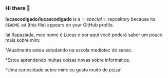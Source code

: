 ### Hi there 👋


**lucascodigado/lucascodigado** is a ✨ _special_ ✨ repository because its `README.md` (this file) appears on your GitHub profile.

Iai Rapaziada, meu nome é Lucas e por aqui você poderá saber 
um pouco mais sobre mim:

°Atualmente estou estudando na escola mediotec do senac.

°Estou aprendendo muitas coisas novas sobre informática.

°Uma curiosidade sobre mim: eu gosto muito de pizza!
